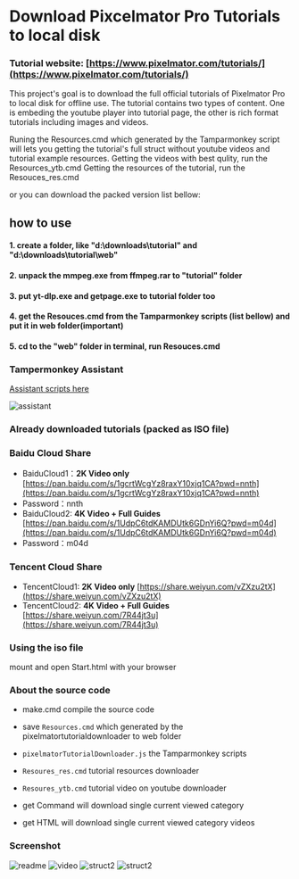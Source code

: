 # Download Pixcelmator Pro Tutorials to local disk

### Tutorial website: [https://www.pixelmator.com/tutorials/](https://www.pixelmator.com/tutorials/)

This project's goal is to download the full official tutorials of Pixelmator Pro to local disk for offline use. The tutorial contains two types of content. One is embeding the youtube player into tutorial page, the other is rich format tutorials including images and videos.

Runing the Resources.cmd which generated by the Tamparmonkey script will lets you getting the tutorial's full struct without youtube videos and tutorial example resources. 
Getting the videos with best qulity, run the Resources_ytb.cmd
Getting the resources of the tutorial, run the Resouces_res.cmd

or you can download the packed version list bellow:


## how to use

#### 1. create a folder, like "d:\downloads\tutorial" and "d:\downloads\tutorial\web"
#### 2. unpack the mmpeg.exe from ffmpeg.rar to "tutorial" folder
#### 3. put yt-dlp.exe and getpage.exe to tutorial folder too
#### 4. get the Resouces.cmd from the Tamparmonkey scripts (list bellow) and put it in **web** folder(important)
#### 5. cd to the "web" folder in terminal, run Resouces.cmd


### Tampermonkey Assistant 

[Assistant scripts here](https://greasyfork.org/en/scripts/462719-pixelmatortutorialdownloader)

![assistant](https://user-images.githubusercontent.com/1917297/228027130-d52eb51f-45e2-43b2-9bf8-fa8b999127d6.jpg)


### Already downloaded tutorials (packed as ISO file)

### Baidu Cloud Share
- BaiduCloud1：**2K Video only** [https://pan.baidu.com/s/1gcrtWcgYz8raxY10xjq1CA?pwd=nnth](https://pan.baidu.com/s/1gcrtWcgYz8raxY10xjq1CA?pwd=nnth)
- Password：nnth
- BaiduCloud2: **4K Video + Full Guides** [https://pan.baidu.com/s/1UdpC6tdKAMDUtk6GDnYi6Q?pwd=m04d](https://pan.baidu.com/s/1UdpC6tdKAMDUtk6GDnYi6Q?pwd=m04d)
- Password：m04d 

### Tencent Cloud Share
- TencentCloud1: **2K Video only** [https://share.weiyun.com/vZXzu2tX](https://share.weiyun.com/vZXzu2tX)
- TencentCloud2: **4K Video + Full Guides** [https://share.weiyun.com/7R44jt3u](https://share.weiyun.com/7R44jt3u)

### Using the iso file
mount and open Start.html with your browser 


### About the source code

- make.cmd compile the source code
- save `Resources.cmd` which generated by the pixelmatortutorialdownloader to web folder
- `pixelmatorTutorialDownloader.js` the Tamparmonkey scripts
- `Resoures_res.cmd` tutorial resources downloader
- `Resoures_ytb.cmd` tutorial video on youtube downloader

- get Command will download single current viewed category 
- get HTML will download single current viewed category videos

### Screenshot

![readme](https://user-images.githubusercontent.com/1917297/228026300-13513c2f-cc40-493a-a254-aa7a2e32c22a.jpg)
![video](https://user-images.githubusercontent.com/1917297/228026368-45acdec1-7480-40bb-957f-512823edf8ef.jpg)
![struct2](https://user-images.githubusercontent.com/1917297/228328629-81b0dc34-52a1-4b79-9a9f-26d6c261a275.png)
![struct2](https://user-images.githubusercontent.com/1917297/228029953-71fe5a4c-4269-4a0f-89bd-399906c61b0b.jpg)


